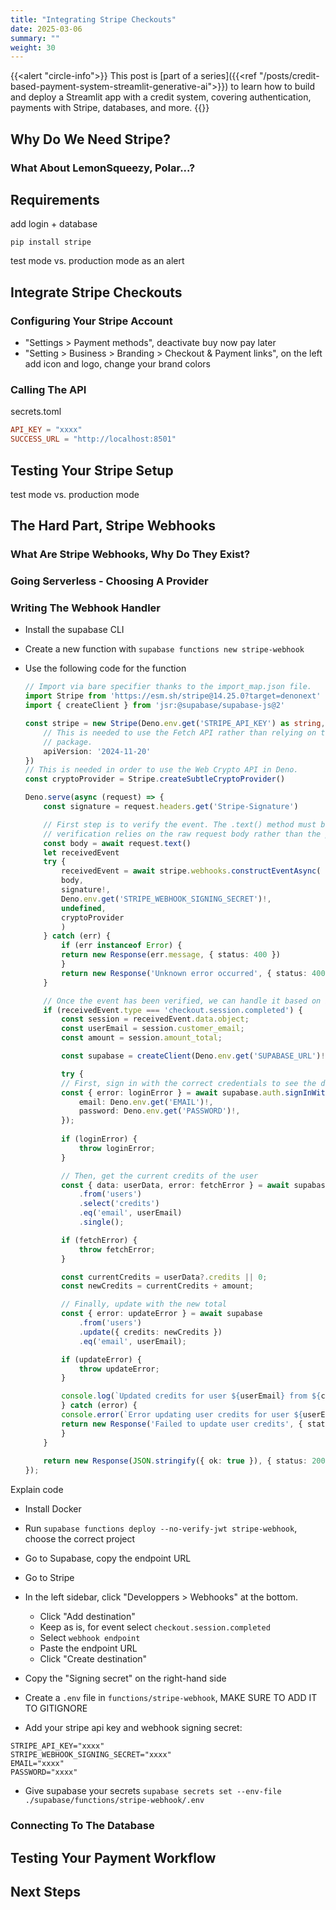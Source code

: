 ```yaml
---
title: "Integrating Stripe Checkouts"
date: 2025-03-06
summary: ""
weight: 30
---
```


<!-- Series blurb -->
{{<alert "circle-info">}}
This post is [part of a series]({{<ref "/posts/credit-based-payment-system-streamlit-generative-ai">}}) to learn how to build and deploy a Streamlit app with a credit system, covering authentication, payments with Stripe, databases, and more.
{{</alert>}}

## Why Do We Need Stripe?

### What About LemonSqueezy, Polar...?

## Requirements

add login + database

`pip install stripe`

test mode vs. production mode as an alert

## Integrate Stripe Checkouts

### Configuring Your Stripe Account

- "Settings > Payment methods", deactivate buy now pay later
- "Setting > Business > Branding > Checkout & Payment links", on the left add icon and logo, change your brand colors

### Calling The API

secrets.toml

```toml
API_KEY = "xxxx"
SUCCESS_URL = "http://localhost:8501"
```

## Testing Your Stripe Setup

test mode vs. production mode

## The Hard Part, Stripe Webhooks

### What Are Stripe Webhooks, Why Do They Exist?

### Going Serverless - Choosing A Provider

### Writing The Webhook Handler

- Install the supabase CLI
- Create a new function with `supabase functions new stripe-webhook`
- Use the following code for the function

    ```typescript
    // Import via bare specifier thanks to the import_map.json file.
    import Stripe from 'https://esm.sh/stripe@14.25.0?target=denonext'
    import { createClient } from 'jsr:@supabase/supabase-js@2'

    const stripe = new Stripe(Deno.env.get('STRIPE_API_KEY') as string, {
        // This is needed to use the Fetch API rather than relying on the Node http
        // package.
        apiVersion: '2024-11-20'
    })
    // This is needed in order to use the Web Crypto API in Deno.
    const cryptoProvider = Stripe.createSubtleCryptoProvider()

    Deno.serve(async (request) => {
        const signature = request.headers.get('Stripe-Signature')

        // First step is to verify the event. The .text() method must be used as the
        // verification relies on the raw request body rather than the parsed JSON.
        const body = await request.text()
        let receivedEvent
        try {
            receivedEvent = await stripe.webhooks.constructEventAsync(
            body,
            signature!,
            Deno.env.get('STRIPE_WEBHOOK_SIGNING_SECRET')!,
            undefined,
            cryptoProvider
            )
        } catch (err) {
            if (err instanceof Error) {
            return new Response(err.message, { status: 400 })
            }
            return new Response('Unknown error occurred', { status: 400 })
        }

        // Once the event has been verified, we can handle it based on its type.
        if (receivedEvent.type === 'checkout.session.completed') {
            const session = receivedEvent.data.object;
            const userEmail = session.customer_email;
            const amount = session.amount_total;

            const supabase = createClient(Deno.env.get('SUPABASE_URL')!, Deno.env.get('SUPABASE_ANON_KEY')!)

            try {
            // First, sign in with the correct credentials to see the data
            const { error: loginError } = await supabase.auth.signInWithPassword({
                email: Deno.env.get('EMAIL')!,
                password: Deno.env.get('PASSWORD')!,
            });
            
            if (loginError) {
                throw loginError;
            }

            // Then, get the current credits of the user
            const { data: userData, error: fetchError } = await supabase
                .from('users')
                .select('credits')
                .eq('email', userEmail)
                .single();

            if (fetchError) {
                throw fetchError;
            }

            const currentCredits = userData?.credits || 0;
            const newCredits = currentCredits + amount;

            // Finally, update with the new total
            const { error: updateError } = await supabase
                .from('users')
                .update({ credits: newCredits })
                .eq('email', userEmail);

            if (updateError) {
                throw updateError;
            }

            console.log(`Updated credits for user ${userEmail} from ${currentCredits} to ${newCredits}`);
            } catch (error) {
            console.error(`Error updating user credits for user ${userEmail}:`, error);
            return new Response('Failed to update user credits', { status: 500 });
            }
        }
        
        return new Response(JSON.stringify({ ok: true }), { status: 200 })
    });
    ```

Explain code

- Install Docker
- Run `supabase functions deploy --no-verify-jwt stripe-webhook`, choose the correct project
- Go to Supabase, copy the endpoint URL

- Go to Stripe
- In the left sidebar, click "Developpers > Webhooks" at the bottom.
  - Click "Add destination"
  - Keep as is, for event select `checkout.session.completed`
  - Select `webhook endpoint`
  - Paste the endpoint URL
  - Click "Create destination"
- Copy the "Signing secret" on the right-hand side
- Create a `.env` file in `functions/stripe-webhook`, MAKE SURE TO ADD IT TO GITIGNORE
- Add your stripe api key and webhook signing secret:

```.env
STRIPE_API_KEY="xxxx"
STRIPE_WEBHOOK_SIGNING_SECRET="xxxx"
EMAIL="xxxx"
PASSWORD="xxxx"
```

- Give supabase your secrets `supabase secrets set --env-file ./supabase/functions/stripe-webhook/.env`

### Connecting To The Database

## Testing Your Payment Workflow

## Next Steps

